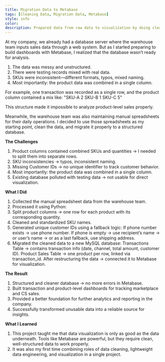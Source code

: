 ```yaml
---
title: Migration Data to Metabase
tags: [Cleaning Data, Migration Data, Metabase]
style: info
color: 
description: Prepared data from raw data to visualization by doing cleaning and migration data.
---
```


At my company, we already had a database server where the warehouse team inputs sales data through a web system. But as I started preparing to build dashboards with Metabase, I realized that the database wasn’t ready for analysis.
1. The data was messy and unstructured.
2. There were testing records mixed with real data.
3. SKUs were inconsistent—different formats, typos, mixed naming.
4. Most importantly: the product data was combined in a single column.

For example, one transaction was recorded as a single row, and the product column contained a mix like:
"SKU-A 2 SKU-B 1 SKU-C 5"

This structure made it impossible to analyze product-level sales properly.

Meanwhile, the warehouse team was also maintaining manual spreadsheets for their daily operations. I decided to use those spreadsheets as my starting point, clean the data, and migrate it properly to a structured database.

**The Challenges**
1. Product columns contained combined SKUs and quantities → I needed to split them into separate rows.
2. SKU inconsistencies → typos, inconsistent naming.
3. Missing Customer IDs → no unique identifier to track customer behavior.
4. Most importantly: the product data was combined in a single column.
5. Existing database polluted with testing data → not usable for direct visualization.

**What I Did**
1. Collected the manual spreadsheet data from the warehouse team.
2. Processed it using Python:
3. Split product columns → one row for each product with its corresponding quantity.
4. Cleaned and standardized SKU names.
5. Generated unique customer IDs using a fallback logic:
    If phone number exists → use phone number.
    If phone is empty → use recipient’s name → or user’s name → or as a last fallback, use shipping address.
6. Migrated the cleaned data to a new MySQL database:
    Transactions Table → contains transaction info (date, channel, total amount, customer ID).
    Product Sales Table → one product per row, linked via transaction_id.
    After restructuring the data → connected it to Metabase for visualization.

**The Result**
1. Structured and cleaner database → no more errors in Metabase.
2. Built transaction and product-level dashboards for tracking marketplace and CS sales.
3. Provided a better foundation for further analytics and reporting in the company.
4. Successfully transformed unusable data into a reliable source for insights.

**What I Learned**
1. This project taught me that data visualization is only as good as the data underneath. Tools like Metabase are powerful, but they require clean, well-structured data to work properly.
2. It was also my first time combining roles of data cleaning, lightweight data engineering, and visualization in a single project.
